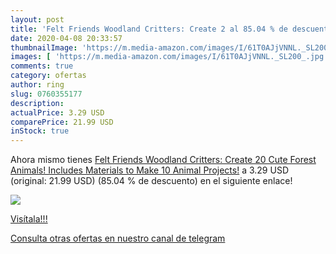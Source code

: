 ```yaml
---
layout: post
title: 'Felt Friends Woodland Critters: Create 2 al 85.04 % de descuento'
date: 2020-04-08 20:33:57
thumbnailImage: 'https://m.media-amazon.com/images/I/61T0AJjVNNL._SL200_.jpg'
images: [ 'https://m.media-amazon.com/images/I/61T0AJjVNNL._SL200_.jpg' ]
comments: true
category: ofertas
author: ring
slug: 0760355177
description:
actualPrice: 3.29 USD
comparePrice: 21.99 USD
inStock: true
---
```


Ahora mismo tienes [Felt Friends Woodland Critters: Create 20 Cute Forest Animals! Includes Materials to Make 10 Animal Projects!](https://www.amazon.com/dp/0760355177/?tag=redken08-20) a 3.29 USD (original: 21.99 USD) (85.04 %  de descuento) en el siguiente enlace!

[![](https://m.media-amazon.com/images/I/61T0AJjVNNL._SL200_.jpg)](https://www.amazon.com/dp/0760355177/?tag=redken08-20)

[Visítala!!!](https://www.amazon.com/dp/0760355177/?tag=redken08-20)

[Consulta otras ofertas en nuestro canal de telegram](https://t.me/s/ofertas25)
